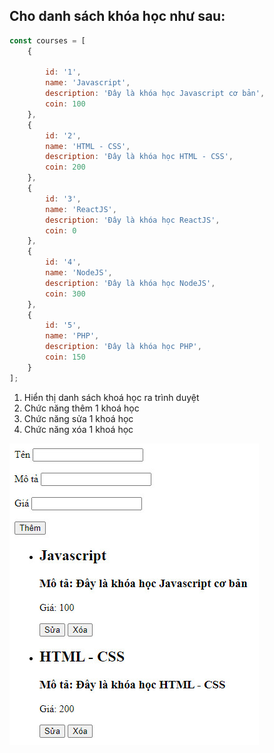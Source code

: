 ## Cho danh sách khóa học như sau:

```js
const courses = [
    {

        id: '1',
        name: 'Javascript',
        description: 'Đây là khóa học Javascript cơ bản',
        coin: 100
    },
    {
        id: '2',
        name: 'HTML - CSS',
        description: 'Đây là khóa học HTML - CSS',
        coin: 200
    },
    {
        id: '3',
        name: 'ReactJS',
        description: 'Đây là khóa học ReactJS',
        coin: 0
    },
    {
        id: '4',
        name: 'NodeJS',
        description: 'Đây là khóa học NodeJS',
        coin: 300
    },
    {
        id: '5',
        name: 'PHP',
        description: 'Đây là khóa học PHP',
        coin: 150
    }
];
```

1. Hiển thị danh sách khoá học ra trình duyệt
2. Chức năng thêm 1 khoá học
3. Chức năng sửa 1 khoá học
4. Chức năng xóa 1 khoá học

![](courses.jpg)